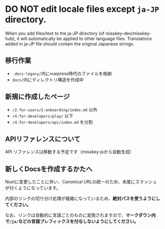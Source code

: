 # **DO NOT edit locale files** except `ja-JP` directory.

When you add files/text to the ja-JP directory (of misskey-dev/misskey-hub), it will automatically be applied to other language files.
Translations added in ja-JP file should contain the original Japanese strings.

## 移行作業

- `.docs-legacy/`内にvuepress時代のファイルを格納
- `docs/`内にディレクトリ構造を作成中

## 新規に作成したページ

- `/2.for-users/2.onboarding/index.md` 以外
- `/4.for-developers/play/` 以下
- `/4.for-developers/api/index.md` を分割

## APIリファレンスについて

API リファレンスは移動する予定です（misskey-jsから自動生成）

## 新しくDocsを作成するかたへ

Nuxtに変更したことに伴い、Canonical URLの統一のため、末尾にスラッシュが付くようになっています。

内部のリンクの切り分け処理が複雑になっているため、**絶対パスを使うようにしてください。**

なお、リンクは自動的に言語ごとのものに変換されますので、**マークダウン内で`/ja/`などの言語プレフィックスを付与しないようにしてください。**